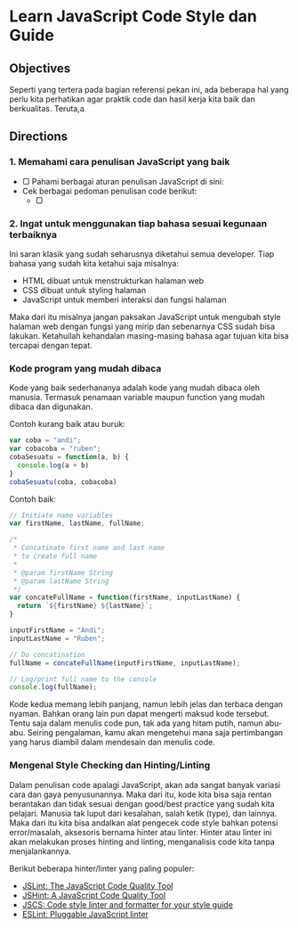 # Learn JavaScript Code Style dan Guide

## Objectives

Seperti yang tertera pada bagian referensi pekan ini, ada beberapa hal yang perlu kita perhatikan agar praktik code dan hasil kerja kita baik dan berkualitas. Teruta,a

## Directions

### 1. Memahami cara penulisan JavaScript yang baik

- ▢ Pahami berbagai aturan penulisan JavaScript di sini:
- Cek berbagai pedoman penulisan code berikut:
  - ▢ []()

### 2. Ingat untuk menggunakan tiap bahasa sesuai kegunaan terbaiknya

Ini saran klasik yang sudah seharusnya diketahui semua developer. Tiap bahasa yang sudah kita ketahui saja misalnya:

- HTML dibuat untuk menstrukturkan halaman web
- CSS dibuat untuk styling halaman
- JavaScript untuk memberi interaksi dan fungsi halaman

Maka dari itu misalnya jangan paksakan JavaScript untuk mengubah style halaman web dengan fungsi yang mirip dan sebenarnya CSS sudah bisa lakukan. Ketahuilah kehandalan masing-masing bahasa agar tujuan kita bisa tercapai dengan tepat.

### Kode program yang mudah dibaca

Kode yang baik sederhananya adalah kode yang mudah dibaca oleh manusia. Termasuk penamaan variable maupun function yang mudah dibaca dan digunakan.

Contoh kurang baik atau buruk:

```javascript
var coba = "andi";
var cobacoba = "ruben";
cobaSesuatu = function(a, b) {
  console.log(a + b)
}
cobaSesuatu(coba, cobacoba)
```

Contoh baik:

```javascript
// Initiate name variables
var firstName, lastName, fullName;

/*
 * Concatinate first name and last name
 * to create full name
 *
 * @param firstName String
 * @param lastName String
 */
var concateFullName = function(firstName, inputLastName) {
  return `${firstName} ${lastName}`;
}

inputFirstName = "Andi";
inputLastName = "Ruben";

// Do concatination
fullName = concateFullName(inputFirstName, inputLastName);

// Log/print full name to the console
console.log(fullName);
```

Kode kedua memang lebih panjang, namun lebih jelas dan terbaca dengan nyaman. Bahkan orang lain pun dapat mengerti maksud kode tersebut. Tentu saja dalam menulis code pun, tak ada yang hitam putih, namun abu-abu. Seiring pengalaman, kamu akan mengetehui mana saja pertimbangan yang harus diambil dalam mendesain dan menulis code.

### Mengenal Style Checking dan Hinting/Linting

Dalam penulisan code apalagi JavaScript, akan ada sangat banyak variasi cara dan gaya penyusunannya. Maka dari itu, kode kita bisa saja rentan berantakan dan tidak sesuai dengan good/best practice yang sudah kita pelajari. Manusia tak luput dari kesalahan, salah ketik (type), dan lainnya. Maka dari itu kita bisa andalkan alat pengecek code style bahkan potensi error/masalah, aksesoris bernama hinter atau linter. Hinter atau linter ini akan melakukan proses hinting and linting, menganalisis code kita tanpa menjalankannya.

Berikut beberapa hinter/linter yang paling populer:

- [JSLint: The JavaScript Code Quality Tool](http://www.jslint.com)
- [JSHint: A JavaScript Code Quality Tool](http://jshint.com)
- [JSCS: Code style linter and formatter for your style guide](http://jscs.info)
- [ESLint: Pluggable JavaScript linter](http://eslint.org)
